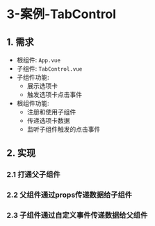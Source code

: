 # 3-案例-TabControl

## 1. 需求

- 根组件: `App.vue`
- 子组件: `TabControl.vue`
- 子组件功能:
  - 展示选项卡
  - 触发选项卡点击事件
- 根组件功能:
  - 注册和使用子组件
  - 传递选项卡数据
  - 监听子组件触发的点击事件

## 2. 实现

### 2.1 打通父子组件

### 2.2 父组件通过props传递数据给子组件

### 2.3 子组件通过自定义事件传递数据给父组件